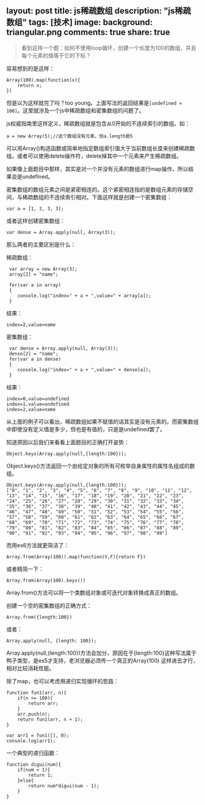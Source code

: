 layout: post
title: js稀疏数组
description: "js稀疏数组"
tags: [技术]
image:
background: triangular.png
comments: true
share: true
---

>看到这样一个题：如何不使用loop循环，创建一个长度为100的数组，并且每个元素的值等于它的下标？

容易想到的是这样：

    Array(100).map(function(x){
        return x;
    })

但是以为这样就完了吗？too young。上面写法的返回结果是```[undefined × 100]```。这里就涉及一个js中稀疏数组和密集数组的问题了。

js权威指南里这样定义，稀疏数组就是包含从0开始的不连续索引的数组。如：

    a = new Array(5);//这个数组没有元素，但a.length是5

可以用Array()构造函数或简单地指定数组索引值大于当前数组长度来创建稀疏数组。或者可以使用delete操作符，delete掉其中一个元素来产生稀疏数组。

如果像上面题目中那样，其实是对一个并没有元素的数组进行map操作，所以结果会是undefined。

密集数组的数组元素之间是紧密相连的。这个紧密相连指的是数组元素的存储空间，与稀疏数组的不连续索引相对。下面这样就是创建一个密集数组：

    var a = [1, 2, 3, 3];

或者这样创建密集数组：

    var dense = Array.apply(null, Array(3));

那么两者的主要区别是什么：

稀疏数组：

     var array = new Array(3);
     array[2] = "name";

     for(var a in array)
     {
        console.log("index=" + a + ",value=" + array[a]);
     }

结果：

    index=2,value=name

密集数组：

     var dense = Array.apply(null, Array(3));
     dense[2] = "name";
     for(var a in dense)
     {
        console.log("index=" + a + ",value=" + dense[a]);
     }

结果：

    index=0,value=undefined
    index=1,value=undefined
    index=2,value=name

从上面的例子可以看出，稀疏数组如果不赋值的话其实是没有元素的。而密集数组中即使没有定义值是多少，但也是有值的，只是是undefined罢了。

知道原因以后我们来看看上面题目的正确打开姿势：

    Object.keys(Array.apply(null,{length:100}));

Object.keys()方法返回一个由给定对象的所有可枚举自身属性的属性名组成的数组。

    Object.keys(Array.apply(null,{length:100}));
    ["0", "1", "2", "3", "4", "5", "6", "7", "8", "9", "10", "11", "12", "13", "14", "15", "16", "17", "18", "19", "20", "21", "22", "23", "24", "25", "26", "27", "28", "29", "30", "31", "32", "33", "34", "35", "36", "37", "38", "39", "40", "41", "42", "43", "44", "45", "46", "47", "48", "49", "50", "51", "52", "53", "54", "55", "56", "57", "58", "59", "60", "61", "62", "63", "64", "65", "66", "67", "68", "69", "70", "71", "72", "73", "74", "75", "76", "77", "78", "79", "80", "81", "82", "83", "84", "85", "86", "87", "88", "89", "90", "91", "92", "93", "94", "95", "96", "97", "98", "99"]

而用es6方法就更简洁了：

    Array.from(Array(100)).map(function(V,F){return F})

或者精简一下：

    Array.from(Array(100).keys())

Array.from()方法可以将一个类数组对象或可迭代对象转换成真正的数组。

创建一个空的密集数组的正确方式：

    Array.from({length:100})

或者：

    Array.apply(null, {length: 100});

Array.apply(null,{length:100})方法会加分，原因在于{length:100}这种写法属于鸭子类型，是es5才支持，老浏览器必须传一个真正的Array(100) 这样进去才行，相对比较消耗性能。

除了map，也可以考虑用递归实现循环的思路：

    function fun1(arr, n){
        if(n >= 100){
            return arr;
        }
        arr.push(n);
        return fun1(arr, n + 1);
    }

    var arr1 = fun1([], 0);
    console.log(arr1);

一个典型的递归函数：

    function digui(num){
        if(num < 1){
            return 1;
        }else{
            return num*digui(num - 1);
        }
    }
